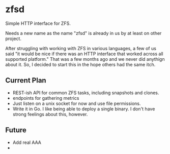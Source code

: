 zfsd
====

Simple HTTP interface for ZFS.

Needs a new name as the name "zfsd" is already in us by at least on other project.

After struggling with working with ZFS in various languages, a few of us said "it would be nice if there was an HTTP interface that worked across all supported platform."  That was a few months ago and we never did anythign about it. So, I decided to start this in the hope others had the same itch.

## Current Plan ##
* REST-ish API for common ZFS tasks, including snapshots and clones.
* endpoints for gathering metrics
* Just listen on a unix socket for now and use file permissions.
* Write it in Go.  I like being able to deploy a single binary.  I don't have strong feelings about this, however.

## Future ##
* Add real AAA
* 
